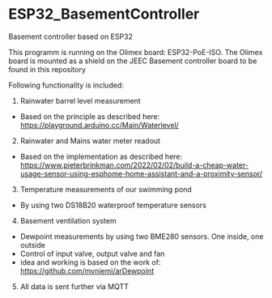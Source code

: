 # ESP32_BasementController
Basement controller based on ESP32

This programm is running on the Olimex board: ESP32-PoE-ISO. The Olimex board is mounted as a shield on the JEEC Basement controller board to be found in this repository

Following functionality is included:
1) Rainwater barrel level measurement 
  - Based on the principle as described here: https://playground.arduino.cc/Main/Waterlevel/
2) Rainwater and Mains water meter readout
  - Based on the implementation as described here: https://www.pieterbrinkman.com/2022/02/02/build-a-cheap-water-usage-sensor-using-esphome-home-assistant-and-a-proximity-sensor/
3) Temperature measurements of our swimming pond
  - By using two DS18B20 waterproof temperature sensors
4) Basement ventilation system 
  - Dewpoint measurements by using two BME280 sensors. One inside, one outside
  - Control of input valve, output valve and fan
  - idea and working is based on the work of: https://github.com/mvniemi/arDewpoint
5) All data is sent further via MQTT 
  
